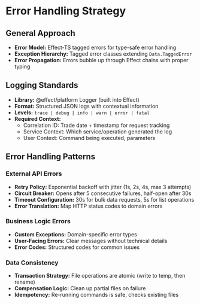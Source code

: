 # Error Handling Strategy

## General Approach
- **Error Model:** Effect-TS tagged errors for type-safe error handling
- **Exception Hierarchy:** Tagged error classes extending `Data.TaggedError`
- **Error Propagation:** Errors bubble up through Effect chains with proper typing

## Logging Standards
- **Library:** @effect/platform Logger (built into Effect)
- **Format:** Structured JSON logs with contextual information
- **Levels:** `trace | debug | info | warn | error | fatal`
- **Required Context:**
  - Correlation ID: Trade date + timestamp for request tracking
  - Service Context: Which service/operation generated the log
  - User Context: Command being executed, parameters

## Error Handling Patterns

### External API Errors
- **Retry Policy:** Exponential backoff with jitter (1s, 2s, 4s, max 3 attempts)
- **Circuit Breaker:** Opens after 5 consecutive failures, half-open after 30s
- **Timeout Configuration:** 30s for bulk data requests, 5s for list operations
- **Error Translation:** Map HTTP status codes to domain errors

### Business Logic Errors
- **Custom Exceptions:** Domain-specific error types
- **User-Facing Errors:** Clear messages without technical details
- **Error Codes:** Structured codes for common issues

### Data Consistency
- **Transaction Strategy:** File operations are atomic (write to temp, then rename)
- **Compensation Logic:** Clean up partial files on failure
- **Idempotency:** Re-running commands is safe, checks existing files
